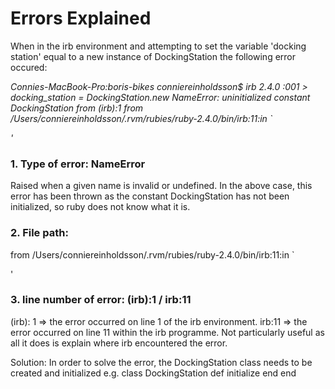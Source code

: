 # Errors Explained

When in the irb environment and attempting to set the variable 'docking station' equal to a new instance of DockingStation the following error occured:

*Connies-MacBook-Pro:boris-bikes conniereinholdsson$ irb
2.4.0 :001 > docking_station = DockingStation.new
NameError: uninitialized constant DockingStation
	from (irb):1
	from /Users/conniereinholdsson/.rvm/rubies/ruby-2.4.0/bin/irb:11:in `<main>'*

### 1. Type of error: NameError
Raised when a given name is invalid or undefined.
In the above case, this error has been thrown as the constant DockingStation has not been initialized, so ruby does not know what it is.

### 2. File path:
from /Users/conniereinholdsson/.rvm/rubies/ruby-2.4.0/bin/irb:11:in `<main>'

### 3. line number of error: (irb):1 / irb:11
(irb): 1 => the error occurred on line 1 of the irb environment.
irb:11 => the error occurred on line 11 within the irb programme. Not particularly useful as all it does is explain where irb encountered the error.

Solution:
In order to solve the error, the DockingStation class needs to be created and initialized
e.g.
class DockingStation
  def initialize
  end
end
